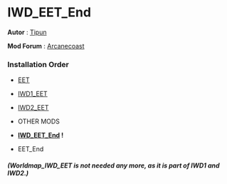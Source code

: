 # IWD_EET_End

**Autor** : [Tipun](https://github.com/tipun81?tab=repositories)

**Mod Forum** : [Arcanecoast](https://arcanecoast.ru/forum/viewtopic.php?f=31&t=1247)

### Installation Order  

- [EET](https://github.com/Gibberlings3/EET)  

- [IWD1_EET](https://github.com/The-Gate-Project/IWD1_EET)   

- [IWD2_EET](https://github.com/The-Gate-Project/IWD2_EET)  

- OTHER MODS

- **[IWD_EET_End](https://github.com/The-Gate-Project/IWD_EET_End) !** 

- EET_End


##### (Worldmap_IWD_EET is not needed any more, as it is part of IWD1 and IWD2.)

